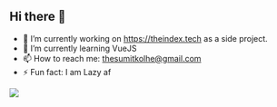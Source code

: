 ## Hi there 👋

- 🔭 I’m currently working on https://theindex.tech as a side project.
- 🌱 I’m currently learning VueJS
- 📫 How to reach me: thesumitkolhe@gmail.com
- ⚡ Fun fact: I am Lazy af


<img src="https://github-readme-stats.vercel.app/api?username=sumitkolhe&&show_icons=true&title_color=ffffff&icon_color=f55555&text_color=ffffff&bg_color=121212">

